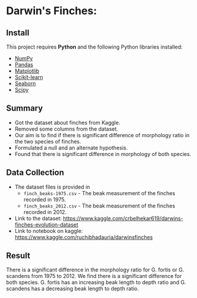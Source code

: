 # Darwin's Finches: 


## Install

This project requires **Python** and the following Python libraries installed:

- [NumPy](http://www.numpy.org/)
- [Pandas](http://pandas.pydata.org/)
- [Matplotlib](http://matplotlib.org/)
- [Scikit-learn](http://scikit-learn.org/stable/)
- [Seaborn](https://seaborn.pydata.org/)
- [Scipy](https://www.scipy.org/)


## Summary
- Got the dataset about finches from Kaggle.
- Removed some columns from the dataset.
- Our aim is to find if there is significant difference of morphology ratio in the two species of finches.
- Formulated a null and an alternate hypothesis.
- Found that there is significant difference in morphology of both species.


## Data Collection
- The dataset files is provided in 
  - `finch_beaks-1975.csv` - The beak measurement of the finches recorded in 1975.
  -  `finch_beaks_2012.csv` - The beak measurement of the finches recorded in 2012.
- Link to the dataset: https://www.kaggle.com/crbelhekar619/darwins-finches-evolution-dataset
- Link to notebook on kaggle: https://www.kaggle.com/ruchibhadauria/darwinsfinches


## Result
There is a significant difference in the morphology ratio for G. fortis or G. scandens from 1975 to 2012. We find there is a significant difference for both species. G. fortis has an increasing beak length to depth ratio and G. scandens has a decreasing beak length to depth ratio.
